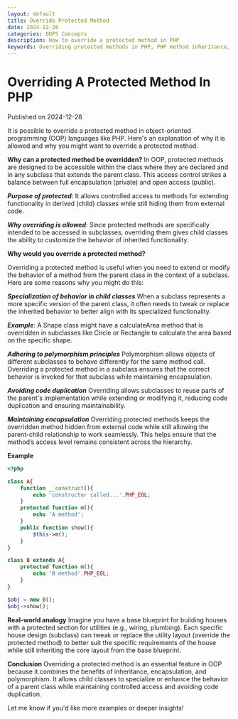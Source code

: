 ```yaml
---
layout: default
title: Override Protected Method
date: 2024-12-28
categories: OOPS Concepts
description: How to override a protected method in PHP
keywords: Overriding protected methods in PHP, PHP method inheritance, PHP protected method example, PHP class method overriding, Access modifiers in PHP, How to override methods in PHP, PHP protected vs public methods, PHP object-oriented programming (OOP), Extending classes in PHP, PHP inheritance tutorial
---
```

# Overriding A Protected Method In PHP
Published on 2024-12-28

It is possible to override a protected method in object-oriented programming (OOP) languages like PHP. Here's an explanation of why it is allowed and why you might want to override a protected method.

**Why can a protected method be overridden?**
In OOP, protected methods are designed to be accessible within the class where they are declared and in any subclass that extends the parent class. This access control strikes a balance between full encapsulation (private) and open access (public).

***Purpose of protected***: It allows controlled access to methods for extending functionality in derived (child) classes while still hiding them from external code.

***Why overriding is allowed***: Since protected methods are specifically intended to be accessed in subclasses, overriding them gives child classes the ability to customize the behavior of inherited functionality.

**Why would you override a protected method?**

Overriding a protected method is useful when you need to extend or modify the behavior of a method from the parent class in the context of a subclass. Here are some reasons why you might do this:

***Specialization of behavior in child classes***
When a subclass represents a more specific version of the parent class, it often needs to tweak or replace the inherited behavior to better align with its specialized functionality.

***Example***: A Shape class might have a calculateArea method that is overridden in subclasses like Circle or Rectangle to calculate the area based on the specific shape.

***Adhering to polymorphism principles***
Polymorphism allows objects of different subclasses to behave differently for the same method call. Overriding a protected method in a subclass ensures that the correct behavior is invoked for that subclass while maintaining encapsulation.

***Avoiding code duplication***
Overriding allows subclasses to reuse parts of the parent's implementation while extending or modifying it, reducing code duplication and ensuring maintainability.
 
***Maintaining encapsulation***
Overriding protected methods keeps the overridden method hidden from external code while still allowing the parent-child relationship to work seamlessly. This helps ensure that the method’s access level remains consistent across the hierarchy.

**Example**
```php
<?php

class A{
	function __construct(){
		echo 'constructor called...'.PHP_EOL;
	}
	protected function m(){
		echo 'A method';
	}
	public function show(){
		$this->m();
	}
}

class B extends A{
	protected function m(){
		echo 'B method'.PHP_EOL;
	}	
}

$obj = new B();
$obj->show();

```
**Real-world analogy**
Imagine you have a base blueprint for building houses with a protected section for utilities (e.g., wiring, plumbing). Each specific house design (subclass) can tweak or replace the utility layout (override the protected method) to better suit the specific requirements of the house while still inheriting the core layout from the base blueprint.

**Conclusion**
Overriding a protected method is an essential feature in OOP because it combines the benefits of inheritance, encapsulation, and polymorphism. It allows child classes to specialize or enhance the behavior of a parent class while maintaining controlled access and avoiding code duplication.

Let me know if you'd like more examples or deeper insights!

